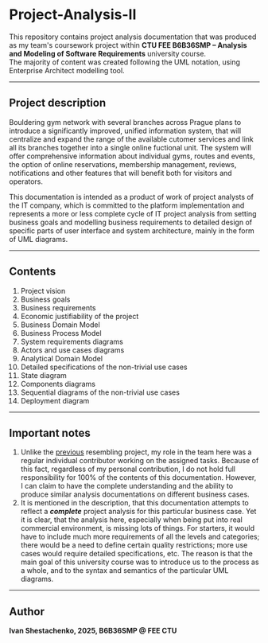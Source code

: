 # Project-Analysis-II

This repository contains project analysis documentation that was produced as my team's coursework project
within **CTU FEE B6B36SMP – Analysis and Modeling of Software Requirements** university course.  
The majority of content was created following the UML notation, using Enterprise Architect modelling tool. 

---

## Project description

Bouldering gym network with several branches across Prague plans to introduce a significantly improved, unified
information system, that will centralize and expand the range of the available cutomer services and link all its
branches together into a single online fuctional unit.
The system will offer comprehensive information about individual gyms, routes and events, the option
of online reservations, membership management, reviews, notifications and other features that will benefit
both for visitors and operators.

This documentation is intended as a product of work of project analysts of the IT company, which is committed to the 
platform implementation and represents a more or less complete cycle of IT project analysis from
setting business goals and modelling business requirements to detailed design of specific parts
of user interface and system architecture, mainly in the form of UML diagrams.

---

## Contents

1. Project vision
2. Business goals 
3. Business requirements
4. Economic justifiability of the project
5. Business Domain Model
6. Business Process Model
7. System requirements diagrams
8. Actors and use cases diagrams
9. Analytical Domain Model
10. Detailed specifications of the non-trivial use cases
11. State diagram
12. Components diagrams
13. Sequential diagrams of the non-trivial use cases
14. Deployment diagram

---

## Important notes

1. Unlike the [previous](https://github.com/IvanShestachenko/Project-Analysis-I) resembling project, my role in the team here was a regular individual contributor working on the assigned tasks. Because of this fact, regardless of my personal contribution, I do not hold full responsibility for 100% of the contents of this documentation. However, I can claim to have the complete understanding and the ability to produce
similar analysis documentations on different business cases.
2. It is mentioned in the description, that this documentation attempts to reflect a ***complete*** project analysis for this particular business case. Yet it is clear, that the analysis here, especially when being put into real commercial environment, is missing lots of things. For starters, it would have to include much more requirements of all the levels and categories; there would be a need to define certain quality restrictions; more use cases would require detailed specifications, etc. The reason is that the main goal of this university course was to introduce us to the process as a whole, and to the syntax and semantics of the particular UML diagrams. 

---

## Author

**Ivan Shestachenko, 2025, B6B36SMP @ FEE CTU**
